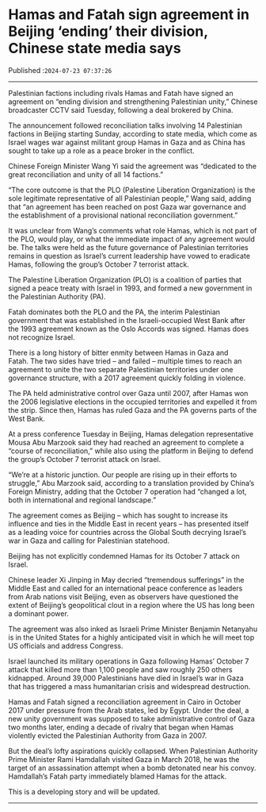 # Hamas and Fatah sign agreement in Beijing ‘ending’ their division, Chinese state media says

Published :`2024-07-23 07:37:26`

---

Palestinian factions including rivals Hamas and Fatah have signed an agreement on “ending division and strengthening Palestinian unity,” Chinese broadcaster CCTV said Tuesday, following a deal brokered by China.

The announcement followed reconciliation talks involving 14 Palestinian factions in Beijing starting Sunday, according to state media, which come as Israel wages war against militant group Hamas in Gaza and as China has sought to take up a role as a peace broker in the conflict.

Chinese Foreign Minister Wang Yi said the agreement was “dedicated to the great reconciliation and unity of all 14 factions.”

“The core outcome is that the PLO (Palestine Liberation Organization) is the sole legitimate representative of all Palestinian people,” Wang said, adding that “an agreement has been reached on post Gaza war governance and the establishment of a provisional national reconciliation government.”

It was unclear from Wang’s comments what role Hamas, which is not part of the PLO, would play, or what the immediate impact of any agreement would be. The talks were held as the future governance of Palestinian territories remains in question as Israel’s current leadership have vowed to eradicate Hamas, following the group’s October 7 terrorist attack.

The Palestine Liberation Organization (PLO) is a coalition of parties that signed a peace treaty with Israel in 1993, and formed a new government in the Palestinian Authority (PA).

Fatah dominates both the PLO and the PA, the interim Palestinian government that was established in the Israeli-occupied West Bank after the 1993 agreement known as the Oslo Accords was signed. Hamas does not recognize Israel.

There is a long history of bitter enmity between Hamas in Gaza and Fatah. The two sides have tried – and failed – multiple times to reach an agreement to unite the two separate Palestinian territories under one governance structure, with a 2017 agreement quickly folding in violence.

The PA held administrative control over Gaza until 2007, after Hamas won the 2006 legislative elections in the occupied territories and expelled it from the strip. Since then, Hamas has ruled Gaza and the PA governs parts of the West Bank.

At a press conference Tuesday in Beijing, Hamas delegation representative Mousa Abu Marzook said they had reached an agreement to complete a “course of reconciliation,” while also using the platform in Beijing to defend the group’s October 7 terrorist attack on Israel.

“We’re at a historic junction. Our people are rising up in their efforts to struggle,” Abu Marzook said, according to a translation provided by China’s Foreign Ministry, adding that the October 7 operation had “changed a lot, both in international and regional landscape.”

The agreement comes as Beijing – which has sought to increase its influence and ties in the Middle East in recent years – has presented itself as a leading voice for countries across the Global South decrying Israel’s war in Gaza and calling for Palestinian statehood.

Beijing has not explicitly condemned Hamas for its October 7 attack on Israel.

Chinese leader Xi Jinping in May decried “tremendous sufferings” in the Middle East and called for an international peace conference as leaders from Arab nations visit Beijing, even as observers have questioned the extent of Beijing’s geopolitical clout in a region where the US has long been a dominant power.

The agreement was also inked as Israeli Prime Minister Benjamin Netanyahu is in the United States for a highly anticipated visit in which he will meet top US officials and address Congress.

Israel launched its military operations in Gaza following Hamas’ October 7 attack that killed more than 1,100 people and saw roughly 250 others kidnapped. Around 39,000 Palestinians have died in Israel’s war in Gaza that has triggered a mass humanitarian crisis and widespread destruction.

Hamas and Fatah signed a reconciliation agreement in Cairo in October 2017 under pressure from the Arab states, led by Egypt. Under the deal, a new unity government was supposed to take administrative control of Gaza two months later, ending a decade of rivalry that began when Hamas violently evicted the Palestinian Authority from Gaza in 2007.

But the deal’s lofty aspirations quickly collapsed. When Palestinian Authority Prime Minister Rami Hamdallah visited Gaza in March 2018, he was the target of an assassination attempt when a bomb detonated near his convoy. Hamdallah’s Fatah party immediately blamed Hamas for the attack.

This is a developing story and will be updated.

---

